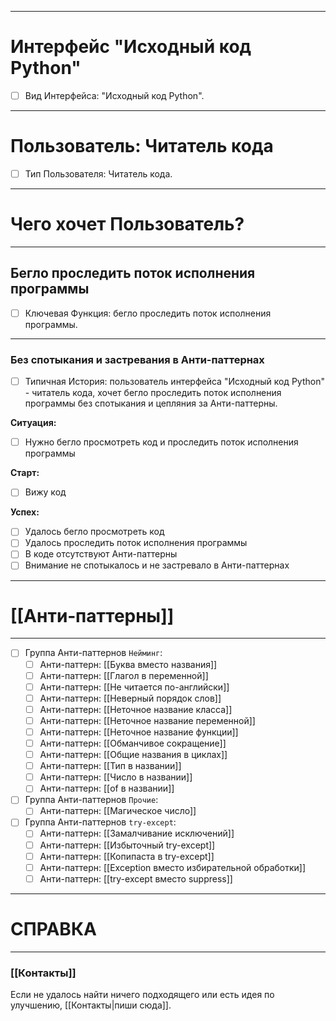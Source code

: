 ***
# Интерфейс "Исходный код Python"
- [ ] Вид Интерфейса: "Исходный код Python".

***
# Пользователь: Читатель кода
- [ ] Тип Пользователя: Читатель кода.

***
# Чего хочет Пользователь?

***
## Бегло проследить поток исполнения программы
- [ ] Ключевая Функция: бегло проследить поток исполнения программы.

***
### Без спотыкания и застревания в Анти-паттернах
- [ ] Типичная История: пользователь интерфейса "Исходный код Python" - читатель кода, хочет бегло проследить поток исполнения программы без спотыкания и цепляния за Анти-паттерны.

**Ситуация:**
- [ ] Нужно бегло просмотреть код и проследить поток исполнения программы

**Старт:**
- [ ] Вижу код

**Успех:**
- [ ] Удалось бегло просмотреть код
- [ ] Удалось проследить поток исполнения программы
- [ ] В коде отсутствуют Анти-паттерны
- [ ] Внимание не спотыкалось и не застревало в Анти-паттернах

***
# [[Анти‐паттерны]]

***
- [ ] Группа Анти-паттернов `Нейминг`:
	- [ ] Анти-паттерн: [[Буква вместо названия]]
	- [ ] Анти-паттерн: [[Глагол в переменной]]
	- [ ] Анти-паттерн: [[Не читается по-английски]]
	- [ ] Анти-паттерн: [[Неверный порядок слов]]
	- [ ] Анти-паттерн: [[Неточное название класса]]
	- [ ] Анти-паттерн: [[Неточное название переменной]]
	- [ ] Анти-паттерн: [[Неточное название функции]]
	- [ ] Анти-паттерн: [[Обманчивое сокращение]]
	- [ ] Анти-паттерн: [[Общие названия в циклах]]
	- [ ] Анти-паттерн: [[Тип в названии]]
	- [ ] Анти-паттерн: [[Число в названии]]
	- [ ] Анти-паттерн: [[of в названии]]
- [ ] Группа Анти-паттернов `Прочие`:
	- [ ] Анти-паттерн: [[Магическое число]]
- [ ] Группа Анти-паттернов `try-except`:
	- [ ] Анти-паттерн: [[Замалчивание исключений]]
	- [ ] Анти-паттерн: [[Избыточный try-except]]
	- [ ] Анти-паттерн: [[Копипаста в try-except]]
	- [ ] Анти-паттерн: [[Exception вместо избирательной обработки]]
	- [ ] Анти-паттерн: [[try-except вместо suppress]]

***
# СПРАВКА

***
### [[Контакты]]
Если не удалось найти ничего подходящего или есть идея по улучшению, [[Контакты|пиши сюда]].

